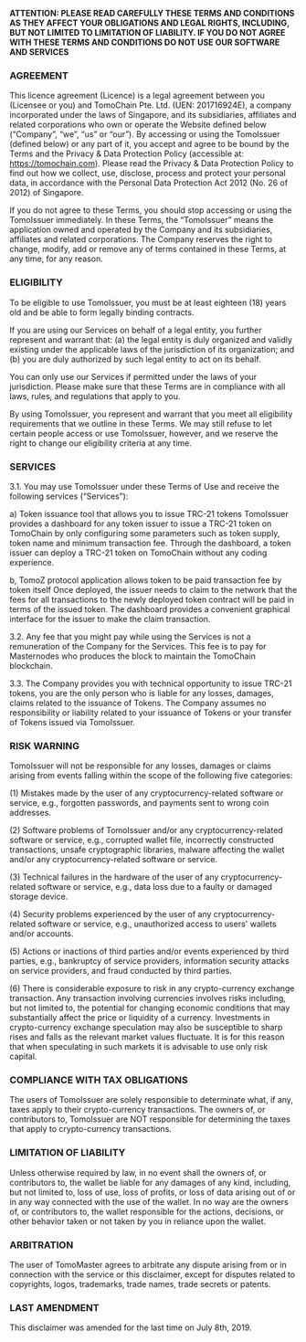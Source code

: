 **ATTENTION: PLEASE READ CAREFULLY THESE TERMS AND CONDITIONS AS THEY AFFECT YOUR OBLIGATIONS AND LEGAL RIGHTS, INCLUDING, BUT NOT LIMITED TO LIMITATION OF LIABILITY. IF YOU DO NOT AGREE WITH THESE TERMS AND CONDITIONS DO NOT USE OUR SOFTWARE AND SERVICES**


### AGREEMENT

This licence agreement (Licence) is a legal agreement between you (Licensee or you) and TomoChain Pte. Ltd. (UEN: 201716924E), a company incorporated under the laws of Singapore, and its subsidiaries, affiliates and related corporations who own or operate the Website defined below (“Company”, “we”, “us” or “our”). By accessing or using the TomoIssuer (defined below) or any part of it, you accept and agree to be bound by the Terms and the Privacy & Data Protection Policy (accessible at: https://tomochain.com). Please read the Privacy & Data Protection Policy to find out how we collect, use, disclose, process and protect your personal data, in accordance with the Personal Data Protection Act 2012 (No. 26 of 2012) of Singapore.

If you do not agree to these Terms, you should stop accessing or using the TomoIssuer immediately. In these Terms, the “TomoIssuer” means the application owned and operated by the Company and its subsidiaries, affiliates and related corporations. The Company reserves the right to change, modify, add or remove any of terms contained in these Terms, at any time, for any reason. 

### ELIGIBILITY

To be eligible to use TomoIssuer, you must be at least eighteen (18) years old and be able to form legally binding contracts. 

If you are using our Services on behalf of a legal entity, you further represent and warrant that: (a) the legal entity is duly organized and validly existing under the applicable laws of the jurisdiction of its organization; and (b) you are duly authorized by such legal entity to act on its behalf. 

You can only use our Services if permitted under the laws of your jurisdiction. Please make sure that these Terms are in compliance with all laws, rules, and regulations that apply to you. 

By using TomoIssuer, you represent and warrant that you meet all eligibility requirements that we outline in these Terms. We may still refuse to let certain people access or use TomoIssuer, however, and we reserve the right to change our eligibility criteria at any time.

### SERVICES

3.1. You may use TomoIssuer under these Terms of Use and receive the following services (“Services”):

a) Token issuance tool that allows you to issue TRC-21 tokens
TomoIssuer provides a dashboard for any token issuer to issue a TRC-21 token on TomoChain by only configuring some parameters such as token supply, token name and minimum transaction fee. Through the dashboard, a token issuer can deploy a TRC-21 token on TomoChain without any coding experience. 

b, TomoZ protocol application allows token to be paid transaction fee by token itself
Once deployed, the issuer needs to claim to the network that the fees for all transactions to the newly deployed token contract will be paid in terms of the issued token. The dashboard provides a convenient graphical interface for the issuer to make the claim transaction. 

3.2. Any fee that you might pay while using the Services is not a remuneration of the Company for the Services. This fee is to pay for Masternodes who produces the block to maintain the TomoChain blockchain. 

3.3. The Company provides you with technical opportunity to issue TRC-21 tokens, you are the only person who is liable for any losses, damages, claims related to the issuance of Tokens. The Company assumes no responsibility or liability related to your issuance of Tokens or your transfer of Tokens issued via TomoIssuer.

### RISK WARNING 
TomoIssuer will not be responsible for any losses, damages or claims arising from events falling within the scope of the following five categories:

(1) Mistakes made by the user of any cryptocurrency-related software or service, e.g., forgotten passwords, and payments sent to wrong coin addresses.

(2) Software problems of TomoIssuer and/or any cryptocurrency-related software or service, e.g., corrupted wallet file, incorrectly constructed transactions, unsafe cryptographic libraries, malware affecting the wallet and/or any cryptocurrency-related software or service.

(3) Technical failures in the hardware of the user of any cryptocurrency-related software or service, e.g., data loss due to a faulty or damaged storage device.

(4) Security problems experienced by the user of any cryptocurrency-related software or service, e.g., unauthorized access to users' wallets and/or accounts.

(5) Actions or inactions of third parties and/or events experienced by third parties, e.g., bankruptcy of service providers, information security attacks on service providers, and fraud conducted by third parties.

(6) There is considerable exposure to risk in any crypto-currency exchange transaction. Any transaction involving currencies involves risks including, but not limited to, the potential for changing economic conditions that may substantially affect the price or liquidity of a currency. Investments in crypto-currency exchange speculation may also be susceptible to sharp rises and falls as the relevant market values fluctuate. It is for this reason that when speculating in such markets it is advisable to use only risk capital.

### COMPLIANCE WITH TAX OBLIGATIONS
The users of TomoIssuer are solely responsible to determinate what, if any, taxes apply to their crypto-currency transactions. The owners of, or contributors to, TomoIssuer are NOT responsible for determining the taxes that apply to crypto-currency transactions.

### LIMITATION OF LIABILITY
Unless otherwise required by law, in no event shall the owners of, or contributors to, the wallet be liable for any damages of any kind, including, but not limited to, loss of use, loss of profits, or loss of data arising out of or in any way connected with the use of the wallet. In no way are the owners of, or contributors to, the wallet responsible for the actions, decisions, or other behavior taken or not taken by you in reliance upon the wallet.

### ARBITRATION
The user of TomoMaster agrees to arbitrate any dispute arising from or in connection with the service or this disclaimer, except for disputes related to copyrights, logos, trademarks, trade names, trade secrets or patents.

### LAST AMENDMENT
This disclaimer was amended for the last time on July  8th, 2019.

